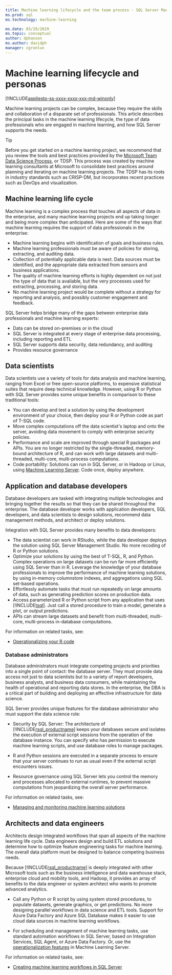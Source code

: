```yaml
---
title: Machine learning lifecycle and the team process - SQL Server Machine Learning Services
ms.prod: sql
ms.technology: machine-learning

ms.date: 03/29/2019
ms.topic: conceptual
author: dphansen
ms.author: davidph
manager: cgronlun
---
```

# Machine learning lifecycle and personas
[!INCLUDE[appliesto-ss-xxxx-xxxx-xxx-md-winonly](../../includes/appliesto-ss-xxxx-xxxx-xxx-md-winonly.md)]

Machine learning projects can be complex, because they require the skills and collaboration of a disparate set of professionals. This article describes the principal tasks in the machine learning lifecycle, the type of data professionals who are engaged in machine learning, and how SQL Server supports the needs.

> [!TIP]
> 
> Before you get started on a machine learning project, we recommend that you review the tools and best practices provided by the [Microsoft Team Data Science Process](https://docs.microsoft.com/azure/machine-learning/team-data-science-process/overview), or TDSP. This process was created by machine learning consultants at Microsoft to consolidate best practices around planning and iterating on machine learning projects. The TDSP has its roots in industry standards such as CRISP-DM, but incorporates recent practices such as DevOps and visualization.

## Machine learning life cycle

Machine learning is a complex process that touches all aspects of data in the enterprise, and many machine learning projects end up taking longer and being more complex than anticipated. Here are some of the ways that machine learning requires the support of data professionals in the enterprise:

+ Machine learning begins with identification of goals and business rules.
+ Machine learning professionals must be aware of policies for storing, extracting, and auditing data.
+ Collection of potentially applicable data is next.  Data sources must be identified, and the appropriate data extracted from sensors and business applications. 
+ The quality of machine learning efforts is highly dependent on not just the type of data that is available, but the very processes used for extracting, processing, and storing data. 
+ No machine learning project would be complete without a strategy for reporting and analysis, and possibly customer engagement and feedback.

SQL Server helps bridge many of the gaps between enterprise data professionals and machine learning experts:

+ Data can be stored on-premises or in the cloud
+ SQL Server is integrated at every stage of enterprise data processing, including reporting and ETL
+ SQL Server supports data security, data redundancy, and auditing
+ Provides resource governance

## Data scientists

Data scientists use a variety of tools for data analysis and machine learning, ranging from Excel or free open-source platforms, to expensive statistical suites that require deep technical knowledge. However, using R or Python with SQL Server provides some unique benefits in comparison to these traditional tools:

+ You can develop and test a solution by using the development environment of your choice, then deploy your R or Python code as part of T-SQL code.
+ Move complex computations off the data scientist's laptop and onto the server, avoiding data movement to comply with enterprise security policies.
+ Performance and scale are improved through special R packages and APIs. You are no longer restricted by the single-threaded, memory-bound architecture of R, and can work with large datasets and multi-threaded, multi-core, multi-process computations.
+ Code portability: Solutions can run in SQL Server, or in Hadoop or Linux, using [Machine Learning Server](https://docs.microsoft.com/machine-learning-server/what-is-machine-learning-server). Code once, deploy anywhere.

## Application and database developers

Database developers are tasked with integrating multiple technologies and bringing together the results so that they can be shared throughout the enterprise. The database developer works with application developers, SQL developers, and data scientists to design solutions, recommend data management methods, and architect or deploy solutions.

Integration with SQL Server provides many benefits to data developers:

+ The data scientist can work in RStudio, while the data developer deploys the solution using SQL Server Management Studio. No more recoding of R or Python solutions.
+ Optimize your solutions by using the best of T-SQL, R, and Python. Complex operations on large datasets can be run far more efficiently using SQL Server than in R. Leverage the knowledge of your database professionals to improve the performance of machine learning solutions, by using in-memory columnstore indexes, and aggregations using SQL set-based operations. 
+ Effortlessly automate tasks that must run repeatedly on large amounts of data, such as generating prediction scores on production data. 
+ Access parameterized R or Python script from any application that uses [!INCLUDE[tsql](../../includes/tsql-md.md)]. Just call a stored procedure to train a model, generate a plot, or output predictions.
+ APIs can stream large datasets and benefit from multi-threaded, multi-core, multi-process in-database computations.

For information on related tasks, see:
+ [Operationalizing your R code](../../advanced-analytics/r/operationalizing-your-r-code.md)

### Database administrators

Database administrators must integrate competing projects and priorities into a single point of contact: the database server. They must provide data access not just to data scientists but to a variety of report developers, business analysts, and business data consumers, while maintaining the health of operational and reporting data stores. In the enterprise, the DBA is a critical part of building and deploying an effective infrastructure for data science. 

SQL Server provides unique features for the database administrator who must support the data science role:

+ Security by SQL Server: The architecture of [!INCLUDE[rsql_productname](../../includes/rsql-productname-md.md)] keeps your databases secure and isolates the execution of external script sessions from the operation of the database instance. You can specify who has permission to execute machine learning scripts, and use database roles to manage packages.

+ R and Python sessions are executed in a separate process to ensure that your server continues to run as usual even if the external script encounters issues.

+ Resource governance using SQL Server lets you control the memory and processes allocated to external runtimes, to prevent massive computations from jeopardizing the overall server performance.

For information on related tasks, see:
+ [Managing and monitoring machine learning solutions](../../advanced-analytics/r/managing-and-monitoring-r-solutions.md)

## Architects and data engineers

Architects design integrated workflows that span all aspects of the machine learning life cycle. Data engineers design and build ETL solutions and determine how to optimize feature engineering tasks for machine learning. The overall data platform must be designed to balance competing business needs.

Because [!INCLUDE[rsql_productname](../../includes/rsql-productname-md.md)] is deeply integrated with other Microsoft tools such as the business intelligence and data warehouse stack, enterprise cloud and mobility tools, and Hadoop, it provides an array of benefits to the data engineer or system architect who wants to promote advanced analytics.

+ Call any Python or R script by using system stored procedures, to populate datasets, generate graphics, or get predictions. No more designing parallel workflows in data science and ETL tools. Support for Azure Data Factory and Azure SQL Database makes it easier to use cloud data sources in machine learning workflows.

+ For scheduling and management of machine learning tasks, use standard automation workflows in SQL Server, based on Integration Services, SQL Agent, or Azure Data Factory. Or, use the [operationalization features](https://docs.microsoft.com/machine-learning-server/operationalize/how-to-deploy-web-service-publish-manage-in-r) in Machine Learning Server.

For information on related tasks, see:

+ [Creating machine learning workflows in SQL Server](../../advanced-analytics/r/creating-workflows-that-use-r-in-sql-server.md)

